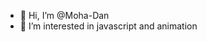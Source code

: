 - 👋 Hi, I’m @Moha-Dan
- 👀 I’m interested in javascript and animation 

<!---
Moha-Dan/Moha-Dan is a ✨ special ✨ repository because its `README.md` (this file) appears on your GitHub profile.
You can click the Preview link to take a look at your changes.
--->
